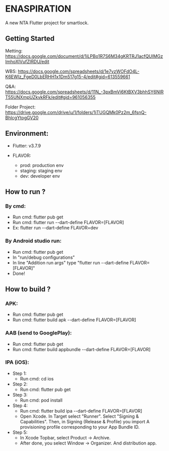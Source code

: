 # ENASPIRATION

A new NTA Flutter project for smartlock.

## Getting Started

Metting:
https://docs.google.com/document/d/1iLPBo1R7S6M34gKRTRJ1acfQUIMGzImhoXIVufZIRDU/edit

WBS:
https://docs.google.com/spreadsheets/d/1e7vzWOFdO4L-K6EWlz_FgeD0LbERHH1x1Dm517g15-4/edit#gid=613559661

Q&A:
https://docs.google.com/spreadsheets/d/11N_-3pxBmVi6KtBXV3bhhSY6NIRT55UNXmpUZkvkRFk/edit#gid=961056355

Folder Project:
https://drive.google.com/drive/u/1/folders/1iTUGQMk0Pz2m_6fsnQ-BhlcgYtogGV20

## Environment:
- Flutter: v3.7.9

- FLAVOR: 
    - prod: production env 
    - staging: staging env
    - dev: developer env

## How to run ?
### By cmd:
- Run cmd: flutter pub get  
- Run cmd: flutter run --dart-define FLAVOR=[FLAVOR]
- Ex: flutter run --dart-define FLAVOR=dev
### By Android studio run:
- Run cmd: flutter pub get
- In "run/debug configurations"
- In line "Addition run args" type "flutter run --dart-define FLAVOR=[FLAVOR]"
- Done!

## How to build ?
### APK:
- Run cmd: flutter pub get
- Run cmd: flutter build apk --dart-define FLAVOR=[FLAVOR]
### AAB (send to GooglePlay):
- Run cmd: flutter pub get
- Run cmd: flutter build appbundle --dart-define FLAVOR=[FLAVOR]
### IPA (iOS):
- Step 1: 
  + Run cmd: cd ios
- Step 2:
  + Run cmd: flutter pub get
- Step 3:
  + Run cmd: pod install
- Step 4:
  + Run cmd: flutter build ipa --dart-define FLAVOR=[FLAVOR]
  + Open Xcode. In Target select "Runner". Select "Signing & Capabilities". Then, in Signing (Release & Profile) you import A provisioning profile corresponding to your App Bundle ID.
- Step 5:
  + In Xcode Topbar, select Product -> Archive.
  + After done, you select Window -> Organizer. And distribution app.